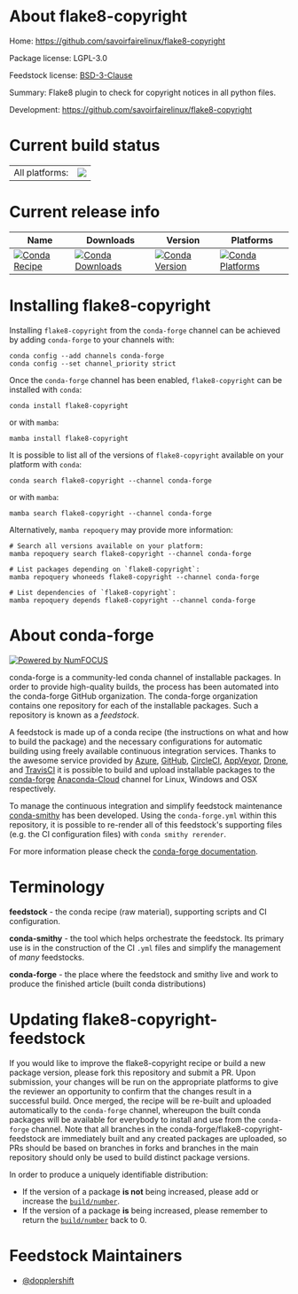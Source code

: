About flake8-copyright
======================

Home: https://github.com/savoirfairelinux/flake8-copyright

Package license: LGPL-3.0

Feedstock license: [BSD-3-Clause](https://github.com/conda-forge/flake8-copyright-feedstock/blob/main/LICENSE.txt)

Summary: Flake8 plugin to check for copyright notices in all python files.

Development: https://github.com/savoirfairelinux/flake8-copyright

Current build status
====================


<table><tr><td>All platforms:</td>
    <td>
      <a href="https://dev.azure.com/conda-forge/feedstock-builds/_build/latest?definitionId=2921&branchName=main">
        <img src="https://dev.azure.com/conda-forge/feedstock-builds/_apis/build/status/flake8-copyright-feedstock?branchName=main">
      </a>
    </td>
  </tr>
</table>

Current release info
====================

| Name | Downloads | Version | Platforms |
| --- | --- | --- | --- |
| [![Conda Recipe](https://img.shields.io/badge/recipe-flake8--copyright-green.svg)](https://anaconda.org/conda-forge/flake8-copyright) | [![Conda Downloads](https://img.shields.io/conda/dn/conda-forge/flake8-copyright.svg)](https://anaconda.org/conda-forge/flake8-copyright) | [![Conda Version](https://img.shields.io/conda/vn/conda-forge/flake8-copyright.svg)](https://anaconda.org/conda-forge/flake8-copyright) | [![Conda Platforms](https://img.shields.io/conda/pn/conda-forge/flake8-copyright.svg)](https://anaconda.org/conda-forge/flake8-copyright) |

Installing flake8-copyright
===========================

Installing `flake8-copyright` from the `conda-forge` channel can be achieved by adding `conda-forge` to your channels with:

```
conda config --add channels conda-forge
conda config --set channel_priority strict
```

Once the `conda-forge` channel has been enabled, `flake8-copyright` can be installed with `conda`:

```
conda install flake8-copyright
```

or with `mamba`:

```
mamba install flake8-copyright
```

It is possible to list all of the versions of `flake8-copyright` available on your platform with `conda`:

```
conda search flake8-copyright --channel conda-forge
```

or with `mamba`:

```
mamba search flake8-copyright --channel conda-forge
```

Alternatively, `mamba repoquery` may provide more information:

```
# Search all versions available on your platform:
mamba repoquery search flake8-copyright --channel conda-forge

# List packages depending on `flake8-copyright`:
mamba repoquery whoneeds flake8-copyright --channel conda-forge

# List dependencies of `flake8-copyright`:
mamba repoquery depends flake8-copyright --channel conda-forge
```


About conda-forge
=================

[![Powered by
NumFOCUS](https://img.shields.io/badge/powered%20by-NumFOCUS-orange.svg?style=flat&colorA=E1523D&colorB=007D8A)](https://numfocus.org)

conda-forge is a community-led conda channel of installable packages.
In order to provide high-quality builds, the process has been automated into the
conda-forge GitHub organization. The conda-forge organization contains one repository
for each of the installable packages. Such a repository is known as a *feedstock*.

A feedstock is made up of a conda recipe (the instructions on what and how to build
the package) and the necessary configurations for automatic building using freely
available continuous integration services. Thanks to the awesome service provided by
[Azure](https://azure.microsoft.com/en-us/services/devops/), [GitHub](https://github.com/),
[CircleCI](https://circleci.com/), [AppVeyor](https://www.appveyor.com/),
[Drone](https://cloud.drone.io/welcome), and [TravisCI](https://travis-ci.com/)
it is possible to build and upload installable packages to the
[conda-forge](https://anaconda.org/conda-forge) [Anaconda-Cloud](https://anaconda.org/)
channel for Linux, Windows and OSX respectively.

To manage the continuous integration and simplify feedstock maintenance
[conda-smithy](https://github.com/conda-forge/conda-smithy) has been developed.
Using the ``conda-forge.yml`` within this repository, it is possible to re-render all of
this feedstock's supporting files (e.g. the CI configuration files) with ``conda smithy rerender``.

For more information please check the [conda-forge documentation](https://conda-forge.org/docs/).

Terminology
===========

**feedstock** - the conda recipe (raw material), supporting scripts and CI configuration.

**conda-smithy** - the tool which helps orchestrate the feedstock.
                   Its primary use is in the construction of the CI ``.yml`` files
                   and simplify the management of *many* feedstocks.

**conda-forge** - the place where the feedstock and smithy live and work to
                  produce the finished article (built conda distributions)


Updating flake8-copyright-feedstock
===================================

If you would like to improve the flake8-copyright recipe or build a new
package version, please fork this repository and submit a PR. Upon submission,
your changes will be run on the appropriate platforms to give the reviewer an
opportunity to confirm that the changes result in a successful build. Once
merged, the recipe will be re-built and uploaded automatically to the
`conda-forge` channel, whereupon the built conda packages will be available for
everybody to install and use from the `conda-forge` channel.
Note that all branches in the conda-forge/flake8-copyright-feedstock are
immediately built and any created packages are uploaded, so PRs should be based
on branches in forks and branches in the main repository should only be used to
build distinct package versions.

In order to produce a uniquely identifiable distribution:
 * If the version of a package **is not** being increased, please add or increase
   the [``build/number``](https://docs.conda.io/projects/conda-build/en/latest/resources/define-metadata.html#build-number-and-string).
 * If the version of a package **is** being increased, please remember to return
   the [``build/number``](https://docs.conda.io/projects/conda-build/en/latest/resources/define-metadata.html#build-number-and-string)
   back to 0.

Feedstock Maintainers
=====================

* [@dopplershift](https://github.com/dopplershift/)

